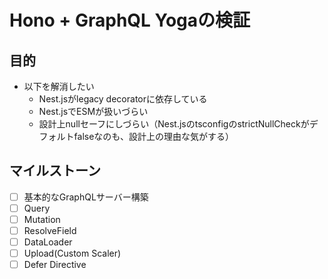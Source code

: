 # Hono + GraphQL Yogaの検証

## 目的

- 以下を解消したい
  - Nest.jsがlegacy decoratorに依存している
  - Nest.jsでESMが扱いづらい
  - 設計上nullセーフにしづらい（Nest.jsのtsconfigのstrictNullCheckがデフォルトfalseなのも、設計上の理由な気がする）

## マイルストーン

- [ ] 基本的なGraphQLサーバー構築
- [ ] Query
- [ ] Mutation
- [ ] ResolveField
- [ ] DataLoader
- [ ] Upload(Custom Scaler)
- [ ] Defer Directive

